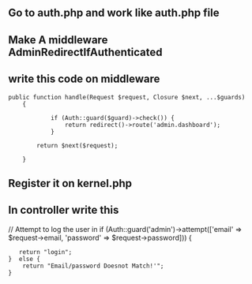 ## Go to auth.php and work like auth.php file
## Make A middleware AdminRedirectIfAuthenticated
## write this code on middleware 
```
public function handle(Request $request, Closure $next, ...$guards)
    {
       
            if (Auth::guard($guard)->check()) {
                return redirect()->route('admin.dashboard');
            }
        
        return $next($request);
  
    }
```
## Register it on kernel.php


## In controller write this

   // Attempt to log the user in
    if (Auth::guard('admin')->attempt(['email' => $request->email, 'password' => $request->password])) {

       return "login";
    }  else {
        return "Email/password Doesnot Match!'";
    }
